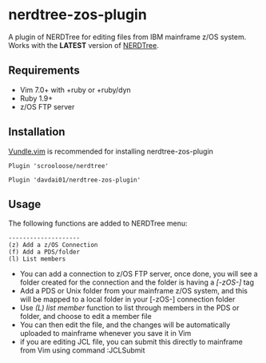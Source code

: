 nerdtree-zos-plugin
===================

A plugin of NERDTree for editing files from IBM mainframe z/OS system. Works with the **LATEST** version
of [NERDTree](https://github.com/scrooloose/nerdtree).

## Requirements
* Vim 7.0+ with +ruby or +ruby/dyn
* Ruby 1.9+
* z/OS FTP server

## Installation

[Vundle.vim](https://github.com/VundleVim/Vundle.vim) is recommended for
installing nerdtree-zos-plugin

`Plugin 'scrooloose/nerdtree'`

`Plugin 'davdai01/nerdtree-zos-plugin'`

## Usage

The following functions are added to NERDTree menu:
```
--------------------
(z) Add a z/OS Connection
(f) Add a PDS/folder
(l) List members
```

* You can add a connection to z/OS FTP server, once done, you will see a folder
  created for the connection and the folder is having a *[-zOS-]* tag
* Add a PDS or Unix folder from your mainframe z/OS system, and this will be mapped
  to a local folder in your [-zOS-] connection folder
* Use *(L) list member* function to list through members in the PDS or folder, and choose to edit a
  member file
* You can then edit the file, and the changes will be automatically uploaded to
  mainframe whenever you save it in Vim
* if you are editing JCL file, you can submit this directly to mainframe from
  Vim using command :JCLSubmit
